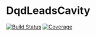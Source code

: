 # DqdLeadsCavity

[![Build Status](https://github.com/ntorresd/DqdLeadsCavity.jl/actions/workflows/CI.yml/badge.svg?branch=main)](https://github.com/ntorresd/DqdLeadsCavity.jl/actions/workflows/CI.yml?query=branch%3Amain)
[![Coverage](https://codecov.io/gh/ntorresd/DqdLeadsCavity.jl/branch/main/graph/badge.svg)](https://codecov.io/gh/ntorresd/DqdLeadsCavity.jl)
